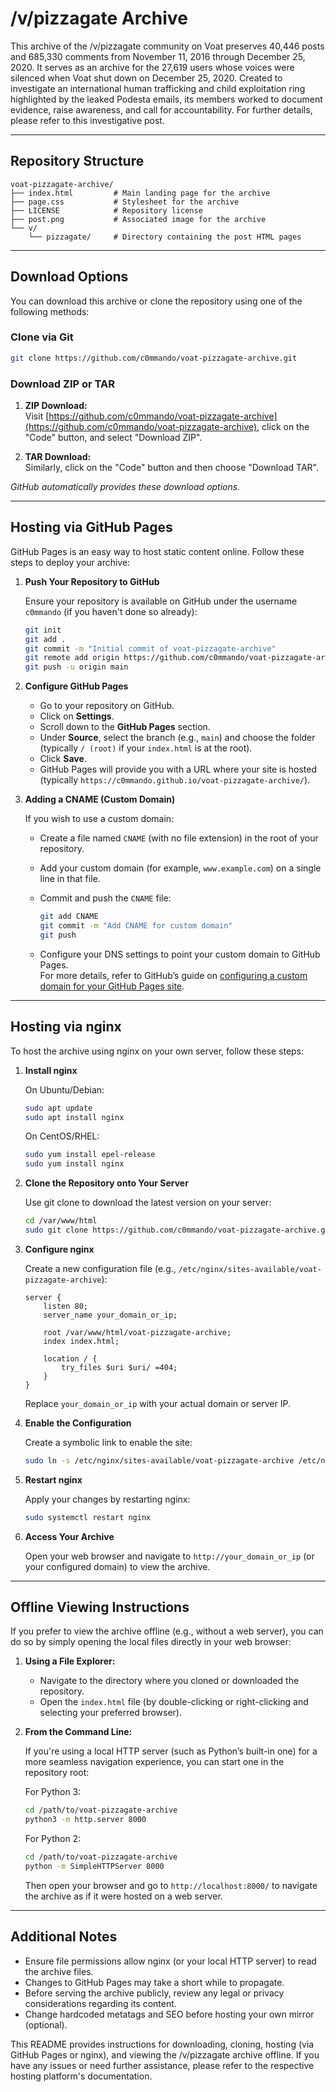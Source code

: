 # /v/pizzagate Archive

This archive of the /v/pizzagate community on Voat preserves 40,446 posts and 685,330 comments from November 11, 2016 through December 25, 2020. It serves as an archive for the 27,619 users whose voices were silenced when Voat shut down on December 25, 2020. Created to investigate an international human trafficking and child exploitation ring highlighted by the leaked Podesta emails, its members worked to document evidence, raise awareness, and call for accountability. For further details, please refer to this investigative post.

---

## Repository Structure

```
voat-pizzagate-archive/
├── index.html         # Main landing page for the archive
├── page.css           # Stylesheet for the archive
├── LICENSE            # Repository license
├── post.png           # Associated image for the archive
└── v/
    └── pizzagate/     # Directory containing the post HTML pages
```

---

## Download Options

You can download this archive or clone the repository using one of the following methods:

### Clone via Git

```bash
git clone https://github.com/c0mmando/voat-pizzagate-archive.git
```

### Download ZIP or TAR

1. **ZIP Download:**  
   Visit [https://github.com/c0mmando/voat-pizzagate-archive](https://github.com/c0mmando/voat-pizzagate-archive), click on the "Code" button, and select "Download ZIP".

2. **TAR Download:**  
   Similarly, click on the "Code" button and then choose "Download TAR".  

*GitHub automatically provides these download options.*

---

## Hosting via GitHub Pages

GitHub Pages is an easy way to host static content online. Follow these steps to deploy your archive:

1. **Push Your Repository to GitHub**

   Ensure your repository is available on GitHub under the username `c0mmando` (if you haven't done so already):

   ```bash
   git init
   git add .
   git commit -m "Initial commit of voat-pizzagate-archive"
   git remote add origin https://github.com/c0mmando/voat-pizzagate-archive.git
   git push -u origin main
   ```

2. **Configure GitHub Pages**

   - Go to your repository on GitHub.
   - Click on **Settings**.
   - Scroll down to the **GitHub Pages** section.
   - Under **Source**, select the branch (e.g., `main`) and choose the folder (typically `/ (root)` if your `index.html` is at the root).
   - Click **Save**.
   - GitHub Pages will provide you with a URL where your site is hosted (typically `https://c0mmando.github.io/voat-pizzagate-archive/`).

3. **Adding a CNAME (Custom Domain)**

   If you wish to use a custom domain:
   
   - Create a file named `CNAME` (with no file extension) in the root of your repository.
   - Add your custom domain (for example, `www.example.com`) on a single line in that file.
   - Commit and push the `CNAME` file:
     
     ```bash
     git add CNAME
     git commit -m "Add CNAME for custom domain"
     git push
     ```
     
   - Configure your DNS settings to point your custom domain to GitHub Pages.  
     For more details, refer to GitHub’s guide on [configuring a custom domain for your GitHub Pages site](https://docs.github.com/en/pages/configuring-a-custom-domain-for-your-github-pages-site).

---

## Hosting via nginx

To host the archive using nginx on your own server, follow these steps:

1. **Install nginx**

   On Ubuntu/Debian:

   ```bash
   sudo apt update
   sudo apt install nginx
   ```

   On CentOS/RHEL:

   ```bash
   sudo yum install epel-release
   sudo yum install nginx
   ```

2. **Clone the Repository onto Your Server**

   Use git clone to download the latest version on your server:

   ```bash
   cd /var/www/html
   sudo git clone https://github.com/c0mmando/voat-pizzagate-archive.git
   ```

3. **Configure nginx**

   Create a new configuration file (e.g., `/etc/nginx/sites-available/voat-pizzagate-archive`):

   ```nginx
   server {
       listen 80;
       server_name your_domain_or_ip;

       root /var/www/html/voat-pizzagate-archive;
       index index.html;

       location / {
           try_files $uri $uri/ =404;
       }
   }
   ```

   Replace `your_domain_or_ip` with your actual domain or server IP.

4. **Enable the Configuration**

   Create a symbolic link to enable the site:

   ```bash
   sudo ln -s /etc/nginx/sites-available/voat-pizzagate-archive /etc/nginx/sites-enabled/
   ```

5. **Restart nginx**

   Apply your changes by restarting nginx:

   ```bash
   sudo systemctl restart nginx
   ```

6. **Access Your Archive**

   Open your web browser and navigate to `http://your_domain_or_ip` (or your configured domain) to view the archive.

---

## Offline Viewing Instructions

If you prefer to view the archive offline (e.g., without a web server), you can do so by simply opening the local files directly in your web browser:

1. **Using a File Explorer:**

   - Navigate to the directory where you cloned or downloaded the repository.
   - Open the `index.html` file (by double-clicking or right-clicking and selecting your preferred browser).

2. **From the Command Line:**

   If you're using a local HTTP server (such as Python’s built-in one) for a more seamless navigation experience, you can start one in the repository root:

   For Python 3:

   ```bash
   cd /path/to/voat-pizzagate-archive
   python3 -m http.server 8000
   ```

   For Python 2:

   ```bash
   cd /path/to/voat-pizzagate-archive
   python -m SimpleHTTPServer 8000
   ```

   Then open your browser and go to `http://localhost:8000/` to navigate the archive as if it were hosted on a web server.

---

## Additional Notes

- Ensure file permissions allow nginx (or your local HTTP server) to read the archive files.
- Changes to GitHub Pages may take a short while to propagate.
- Before serving the archive publicly, review any legal or privacy considerations regarding its content.
- Change hardcoded metatags and SEO before hosting your own mirror (optional).

This README provides instructions for downloading, cloning, hosting (via GitHub Pages or nginx), and viewing the /v/pizzagate archive offline. If you have any issues or need further assistance, please refer to the respective hosting platform's documentation.
